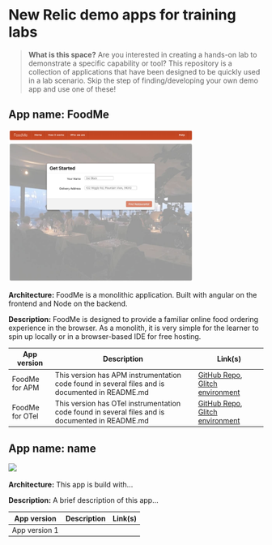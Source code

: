 # New Relic demo apps for training labs

> **What is this space?** Are you interested in creating a hands-on lab to demonstrate a specific capability or tool? This repository is a collection of applications that have been designed to be quickly used in a lab scenario. Skip the step of finding/developing your own demo app and use one of these!


## App name: FoodMe
<img src="app-screenshots/foodme-homepage.png"  height="300">

**Architecture:** FoodMe is a monolithic application. Built with angular on the frontend and Node on the backend.

**Description:** FoodMe is designed to provide a familiar online food ordering experience in the browser. As a monolith, it is very simple for the learner to spin up locally or in a browser-based IDE for free hosting.

| App version  | Description | Link(s) | 
| ----------- | ----------- | -------------| 
| FoodMe for APM | This version has APM instrumentation code found in several files and is documented in README.md | [GitHub Repo](https://github.com/Bijesse/nru-foodme-app), [Glitch environment](https://glitch.com/edit/#!/remix/foodme-fy23) |
| FoodMe for OTel | This version has OTel instrumentation code found in several files and is documented in README.md  | [GitHub Repo](https://github.com/Bijesse/foodme-otel), [Glitch environment](https://glitch.com/edit/#!/remix/foodme-otel)|

## App name: name
<img src="app-screenshots/"  height="300">

**Architecture:** This app is build with...

**Description:** A brief description of this app...

| App version   | Description | Link(s) | 
| ------------- | ----------- | --------| 
| App version 1 |  |  |
